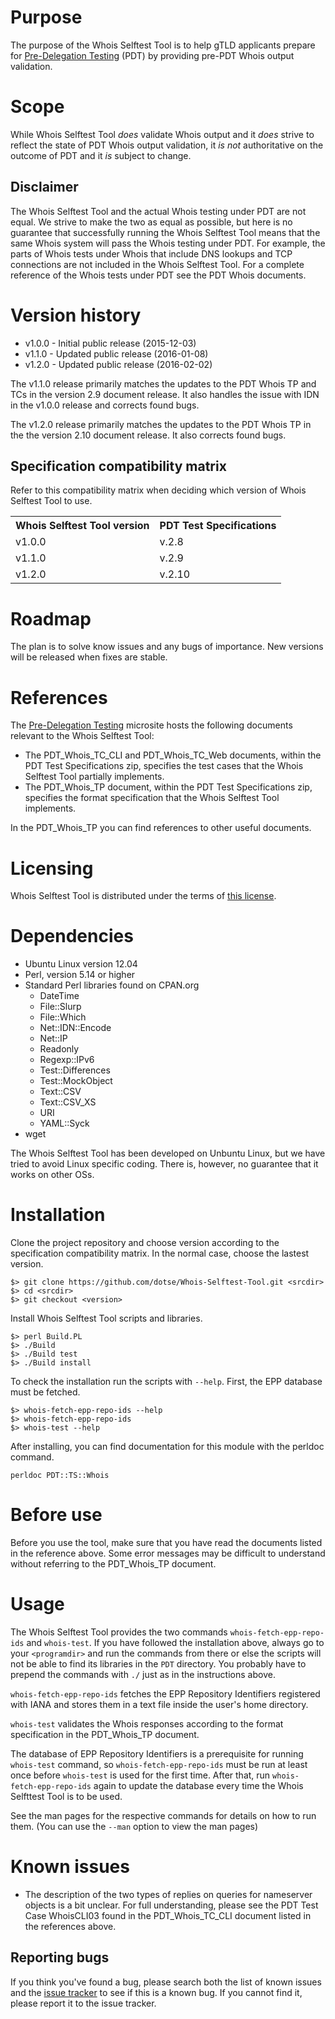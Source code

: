 Purpose
=======
The purpose of the Whois Selftest Tool is to help gTLD applicants prepare for
[Pre-Delegation Testing]( http://newgtlds.icann.org/en/applicants/pdt) (PDT) by
providing pre-PDT Whois output validation.

Scope
=====
While Whois Selftest Tool _does_ validate Whois output and it _does_ strive to
reflect the state of PDT Whois output validation, it _is not_ authoritative on
the outcome of PDT and it _is_ subject to change.

Disclaimer
----------
The Whois Selftest Tool and the actual Whois testing under PDT are not equal.
We strive to make the two as equal as possible, but here is no guarantee that 
successfully running the Whois Selftest Tool means
that the same Whois system will pass the Whois testing under PDT. For example,
the parts of Whois tests under Whois that include DNS lookups and TCP
connections are not included in the Whois Selftest Tool. For a complete
reference of the Whois tests under PDT see the PDT Whois documents.

Version history
===============
* v1.0.0 - Initial public release (2015-12-03)
* v1.1.0 - Updated public release (2016-01-08)
* v1.2.0 - Updated public release (2016-02-02)

The v1.1.0 release primarily matches the updates to the PDT Whois TP and TCs in the version 2.9 document release. It also handles the issue with IDN in the v1.0.0 release and corrects found bugs.

The v1.2.0 release primarily matches the updates to the PDT Whois TP in the the version 2.10 document release. It also corrects found bugs.

Specification compatibility matrix
----------------------------------
Refer to this compatibility matrix when deciding which version of Whois Selftest
Tool to use.

<table>
  <tr>
    <th>Whois Selftest Tool version</th>
    <th>PDT Test Specifications</th>
  </tr>
  <tr>
    <td>v1.0.0</td>
    <td>v.2.8</td>
  </tr>
  <tr>
    <td>v1.1.0</td>
    <td>v.2.9</td>
  </tr>
  <tr>
    <td>v1.2.0</td>
    <td>v.2.10</td>
  </tr>
</table>

Roadmap
=======
The plan is to solve know issues and any bugs of importance. New versions will be released
when fixes are stable.

References
==========
The [Pre-Delegation Testing]( http://newgtlds.icann.org/en/applicants/pdt)
microsite hosts the following documents relevant to the Whois Selftest Tool:

* The PDT\_Whois\_TC\_CLI and PDT\_Whois\_TC\_Web documents, within the PDT Test
  Specifications zip, specifies the test cases that the Whois Selftest Tool
  partially implements.
* The PDT\_Whois\_TP document, within the PDT Test Specifications zip, specifies
  the format specification that the Whois Selftest Tool implements.

In the PDT\_Whois\_TP you can find references to other useful documents.

Licensing
=========
Whois Selftest Tool is distributed under the terms of [this license]( LICENSE).

Dependencies
============
 * Ubuntu Linux version 12.04
 * Perl, version 5.14 or higher
 * Standard Perl libraries found on CPAN.org
   * DateTime
   * File::Slurp
   * File::Which
   * Net::IDN::Encode
   * Net::IP
   * Readonly
   * Regexp::IPv6
   * Test::Differences
   * Test::MockObject
   * Text::CSV
   * Text::CSV\_XS
   * URI
   * YAML::Syck
 * wget

The Whois Selftest Tool has been developed on Unbuntu Linux, but we have tried to
avoid Linux specific coding. There is, however, no guarantee that it works on
other OSs.

Installation
============
Clone the project repository and choose version according to the specification
compatibility matrix. In the normal case, choose the lastest version.

    $> git clone https://github.com/dotse/Whois-Selftest-Tool.git <srcdir>
    $> cd <srcdir>
    $> git checkout <version>

Install Whois Selftest Tool scripts and libraries.

    $> perl Build.PL
    $> ./Build
    $> ./Build test
    $> ./Build install

To check the installation run the scripts with `--help`. First, the EPP database
must be fetched.

    $> whois-fetch-epp-repo-ids --help
    $> whois-fetch-epp-repo-ids
    $> whois-test --help

After installing, you can find documentation for this module with the
perldoc command.

    perldoc PDT::TS::Whois

Before use
==========
Before you use the tool, make sure that you have read the documents listed
in the reference above. Some error messages may be difficult to understand
without referring to the PDT\_Whois\_TP document.

Usage
=====
The Whois Selftest Tool provides the two commands `whois-fetch-epp-repo-ids`
and `whois-test`. If you have followed the installation above, always go to
your `<programdir>` and run the commands from there or else the scripts will
not be able to find its libraries in the `PDT` directory. You probably have to
prepend the commands with `./` just as in the instructions above.

`whois-fetch-epp-repo-ids` fetches the EPP Repository Identifiers registered
with IANA and stores them in a text file inside the user's home directory.

`whois-test` validates the Whois responses according to the format specification
in the PDT\_Whois\_TP document.

The database of EPP Repository Identifiers is a prerequisite for running
`whois-test` command, so `whois-fetch-epp-repo-ids` must be run at least once
before `whois-test` is used for the first time.  After that, run
`whois-fetch-epp-repo-ids` again to update the database every time 
the Whois Selfttest Tool is to be used.

See the man pages for the respective commands for details on how to run them.
(You can use the `--man` option to view the man pages)

Known issues
============

* The description of the two types of replies on queries for nameserver objects is a bit unclear. For full understanding, please see the PDT Test Case WhoisCLI03 found in the PDT\_Whois\_TC\_CLI document listed in the references above.

Reporting bugs
--------------
If you think you've found a bug, please search both the list of known issues and
the [issue tracker](https://github.com/dotse/Whois-Selftest-Tool/issues) to see
if this is a known bug.  If you cannot find it, please report it to the issue
tracker.
